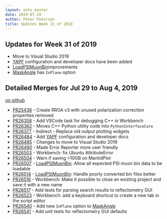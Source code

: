 ```yaml
---
layout: onto_master
date: 2019-07-29
author: Peter Peterson
title: Updates Week 31 of 2019
---
```

Updates for Week 31 of 2019
---------------------------
* Move to Visual Studio 2019
* [YAPF](https://github.com/google/yapf) configuration and developer docs have been added
* [LoadPSIMuonBin](https://docs.mantidproject.org/nightly/algorithms/LoadPSIMuonBin-v1.html)improvements
* [MaskAngle](https://docs.mantidproject.org/nightly/algorithms/MaskAngle-v1.html) has `InPlane` option

Detailed Merges for Jul 29 to Aug 4, 2019
-----------------------------------------
[on github](https://github.com/mantidproject/mantid/pulls?q=is%3Apr+merged%3A2019-07-30..2019-08-04)

* [PR25436](https://github.com/mantidproject/mantid/pull/25436) - Create RROA v3 with unused polarization correction properties removed
* [PR26358](https://github.com/mantidproject/mantid/pull/26358) - Add VSCode task for debugging C++ in Workbench
* [PR26362](https://github.com/mantidproject/mantid/pull/26362) - Moves C++ Python utility code into `PythonInterfaceCore`
* [PR26377](https://github.com/mantidproject/mantid/pull/26377) - Indirect - Replace old output plotting widgets
* [PR26484](https://github.com/mantidproject/mantid/pull/26484) - Add [YAPF](https://github.com/google/yapf) configuration and developer docs
* [PR26485](https://github.com/mantidproject/mantid/pull/26485) - Changes to move to Visual Studio 2019
* [PR26490](https://github.com/mantidproject/mantid/pull/26490) - Made Error Reporter more user friendly
* [PR26503](https://github.com/mantidproject/mantid/pull/26503) - Workbench: fix Ubuntu AttributeError
* [PR26504](https://github.com/mantidproject/mantid/pull/26504) - Warn if saving >10GB on MantidPlot
* [PR26507](https://github.com/mantidproject/mantid/pull/26507) - [LoadPSIMuonBin](https://docs.mantidproject.org/nightly/algorithms/LoadPSIMuonBin-v1.html): Allow all expected PSI muon bin data to be loadable
* [PR26514](https://github.com/mantidproject/mantid/pull/26514) - [LoadPSIMuonBin](https://docs.mantidproject.org/nightly/algorithms/LoadPSIMuonBin-v1.html): Handle poorly converted bin files better
* [PR26516](https://github.com/mantidproject/mantid/pull/26516) - Workbench: Make it possible to close an existing project and save it with a new name
* [PR26517](https://github.com/mantidproject/mantid/pull/26517) - Add tests for parsing search results to reflectometry GUI
* [PR26523](https://github.com/mantidproject/mantid/pull/26523) - Workbench: add a keyboard shortcut to create a new tab in the script editor
* [PR26540](https://github.com/mantidproject/mantid/pull/26540) - Add new `InPlane` option to [MaskAngle](https://docs.mantidproject.org/nightly/algorithms/MaskAngle-v1.html)
* [PR26541](https://github.com/mantidproject/mantid/pull/26541) - Add unit tests for reflectometry GUI defaults
